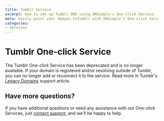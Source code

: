 ```yaml
---
title: Tumblr Service
excerpt: How to set up Tumblr DNS using DNSimple's One-click Service.
meta: Easily point your domain toTumblr with DNSimple's One-click Service. Follow our step-by-step guide to streamline your Tumblr setup effortlessly.
categories:
- Services
---
```


# Tumblr One-click Service

The Tumblr One-click Service has been deprecated and is no longer available. If your domain is registered and/or resolving outside of Tumblr, you can no longer add or reconnect it to the service. Read more in Tumblr's [Legacy Domains](https://help.tumblr.com/legacy-domains/) support article.

## Have more questions?
If you have additional questions or need any assistance with our One-click Services, just [contact support](https://dnsimple.com/feedback), and we'll be happy to help.
